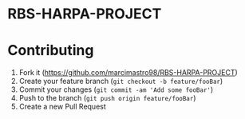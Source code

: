 # RBS-HARPA-PROJECT



# Contributing
  
1. Fork it (https://github.com/marcimastro98/RBS-HARPA-PROJECT)
2. Create your feature branch (`git checkout -b feature/fooBar`)
3. Commit your changes (`git commit -am 'Add some fooBar'`)
4. Push to the branch (`git push origin feature/fooBar`)
5. Create a new Pull Request
